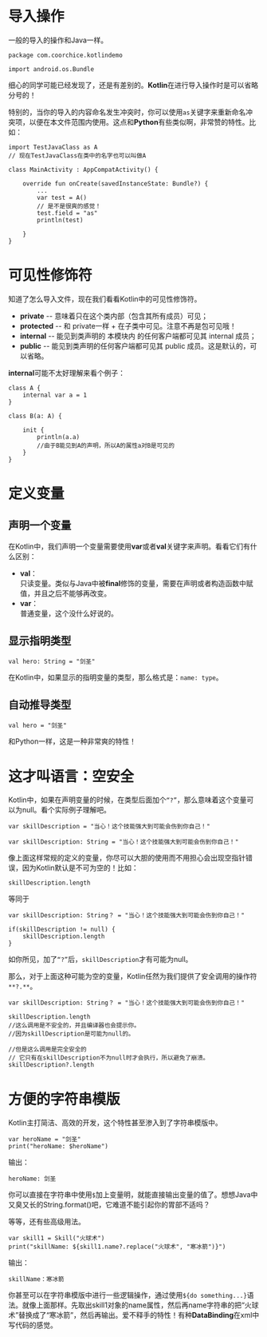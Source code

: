 # 导入操作
一般的导入的操作和Java一样。

```
package com.coorchice.kotlindemo

import android.os.Bundle

```
细心的同学可能已经发现了，还是有差别的。**Kotlin**在进行导入操作时是可以省略分号的！  

特别的，当你的导入的内容命名发生冲突时，你可以使用`as`关键字来重新命名冲突项，以便在本文件范围内使用。这点和**Python**有些类似啊，非常赞的特性。比如：
```
import TestJavaClass as A
// 现在TestJavaClass在类中的名字也可以叫做A

class MainActivity : AppCompatActivity() {

    override fun onCreate(savedInstanceState: Bundle?) {
        ...
        var test = A()
        // 是不是很爽的感觉！
        test.field = "as"
        println(test)

    }
}
```
# 可见性修饰符
知道了怎么导入文件，现在我们看看Kotlin中的可见性修饰符。

- **private** -- 意味着只在这个类内部（包含其所有成员）可见；
- **protected** -- 和 private一样 + 在子类中可见。注意不再是包可见哦！
- **internal** -- 能见到类声明的 本模块内 的任何客户端都可见其 internal 成员；
- **public** -- 能见到类声明的任何客户端都可见其 public 成员。这是默认的，可以省略。  

**internal**可能不太好理解来看个例子：

```
class A {
    internal var a = 1
}

class B(a: A) {

    init {
        println(a.a)
        //由于B能见到A的声明，所以A的属性a对B是可见的
    }
}

```

# 定义变量
## 声明一个变量
在Kotlin中，我们声明一个变量需要使用**var**或者**val**关键字来声明。看看它们有什么区别：
- **val**：  
  只读变量。类似与Java中被**final**修饰的变量，需要在声明或者构造函数中赋值，并且之后不能够再改变。
- **var**：  
  普通变量，这个没什么好说的。


## 显示指明类型
```
val hero: String = "剑圣" 
```
在Kotlin中，如果显示的指明变量的类型，那么格式是：`name: type`。
## 自动推导类型
```
val hero = "剑圣"
```
和Python一样，这是一种非常爽的特性！

# 这才叫语言：空安全
Kotlin中，如果在声明变量的时候，在类型后面加个`“?”`，那么意味着这个变量可以为null。看个实际例子理解吧。

```
var skillDescription = "当心！这个技能强大到可能会伤到你自己！"

var skillDescription: String = "当心！这个技能强大到可能会伤到你自己！"
```
像上面这样常规的定义的变量，你尽可以大胆的使用而不用担心会出现空指针错误，因为Kotlin默认是不可为空的！比如：
```
skillDescription.length
```
等同于
```
var skillDescription: String？ = "当心！这个技能强大到可能会伤到你自己！"

if(skillDescription != null) {
    skillDescription.length
}
```
如你所见，加了`“?”`后，`skillDescription`才有可能为null。  

那么，对于上面这种可能为空的变量，Kotlin任然为我们提供了安全调用的操作符`**?.**`。
```
var skillDescription: String？ = "当心！这个技能强大到可能会伤到你自己！"

skillDescription.length
//这么调用是不安全的，并且编译器也会提示你。
//因为skillDescription是可能为null的。

//但是这么调用是完全安全的
// 它只有在skillDescription不为null时才会执行，所以避免了崩溃。
skillDescription?.length                                                                          
```
# 方便的字符串模版
Kotlin主打简洁、高效的开发，这个特性甚至渗入到了字符串模版中。
```
var heroName = "剑圣"
print("heroName: $heroName")
```
输出：

```
heroName: 剑圣
```

你可以直接在字符串中使用`$`加上变量明，就能直接输出变量的值了。想想Java中又臭又长的String.format()吧，它难道不能引起你的胃部不适吗？  

等等，还有些高级用法。
```
var skill1 = Skill("火球术")
print("skillName: ${skill1.name?.replace("火球术", "寒冰箭")}")
```
输出：

```
skillName：寒冰箭
```
你甚至可以在字符串模版中进行一些逻辑操作，通过使用`${do something...}`语法。就像上面那样。先取出skill1对象的name属性，然后再name字符串的把“火球术”替换成了“寒冰箭”，然后再输出。爱不释手的特性！有种**DataBinding**在xml中写代码的感觉。

